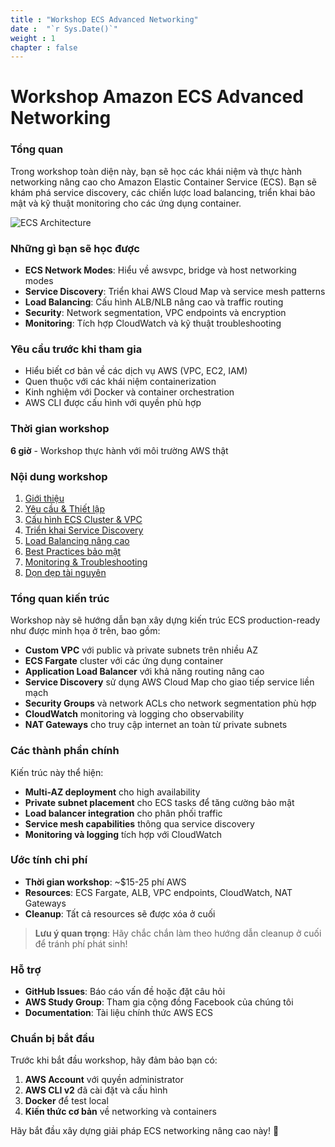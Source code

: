 ```yaml
---
title : "Workshop ECS Advanced Networking"
date :  "`r Sys.Date()`" 
weight : 1 
chapter : false
---
```


# Workshop Amazon ECS Advanced Networking

### Tổng quan

Trong workshop toàn diện này, bạn sẽ học các khái niệm và thực hành networking nâng cao cho Amazon Elastic Container Service (ECS). Bạn sẽ khám phá service discovery, các chiến lược load balancing, triển khai bảo mật và kỹ thuật monitoring cho các ứng dụng container.

![ECS Architecture](/images/ecs-architecture.png) 

### Những gì bạn sẽ học được

- **ECS Network Modes**: Hiểu về awsvpc, bridge và host networking modes
- **Service Discovery**: Triển khai AWS Cloud Map và service mesh patterns
- **Load Balancing**: Cấu hình ALB/NLB nâng cao và traffic routing
- **Security**: Network segmentation, VPC endpoints và encryption
- **Monitoring**: Tích hợp CloudWatch và kỹ thuật troubleshooting

### Yêu cầu trước khi tham gia

- Hiểu biết cơ bản về các dịch vụ AWS (VPC, EC2, IAM)
- Quen thuộc với các khái niệm containerization
- Kinh nghiệm với Docker và container orchestration
- AWS CLI được cấu hình với quyền phù hợp

### Thời gian workshop

**6 giờ** - Workshop thực hành với môi trường AWS thật

### Nội dung workshop

1. [Giới thiệu](1-introduction/)
2. [Yêu cầu & Thiết lập](2-prerequisites/)
3. [Cấu hình ECS Cluster & VPC](3-cluster-setup/)
4. [Triển khai Service Discovery](4-service-discovery/)
5. [Load Balancing nâng cao](5-load-balancing/)
6. [Best Practices bảo mật](6-security/)
7. [Monitoring & Troubleshooting](7-monitoring/)
8. [Dọn dẹp tài nguyên](8-cleanup/)

### Tổng quan kiến trúc

Workshop này sẽ hướng dẫn bạn xây dựng kiến trúc ECS production-ready như được minh họa ở trên, bao gồm:

- **Custom VPC** với public và private subnets trên nhiều AZ
- **ECS Fargate** cluster với các ứng dụng container
- **Application Load Balancer** với khả năng routing nâng cao
- **Service Discovery** sử dụng AWS Cloud Map cho giao tiếp service liền mạch
- **Security Groups** và network ACLs cho network segmentation phù hợp
- **CloudWatch** monitoring và logging cho observability
- **NAT Gateways** cho truy cập internet an toàn từ private subnets

### Các thành phần chính

Kiến trúc này thể hiện:

- **Multi-AZ deployment** cho high availability
- **Private subnet placement** cho ECS tasks để tăng cường bảo mật
- **Load balancer integration** cho phân phối traffic
- **Service mesh capabilities** thông qua service discovery
- **Monitoring và logging** tích hợp với CloudWatch

### Ước tính chi phí

- **Thời gian workshop**: ~$15-25 phí AWS
- **Resources**: ECS Fargate, ALB, VPC endpoints, CloudWatch, NAT Gateways
- **Cleanup**: Tất cả resources sẽ được xóa ở cuối

> **Lưu ý quan trọng**: Hãy chắc chắn làm theo hướng dẫn cleanup ở cuối để tránh phí phát sinh!

### Hỗ trợ

- **GitHub Issues**: Báo cáo vấn đề hoặc đặt câu hỏi
- **AWS Study Group**: Tham gia cộng đồng Facebook của chúng tôi
- **Documentation**: Tài liệu chính thức AWS ECS

### Chuẩn bị bắt đầu

Trước khi bắt đầu workshop, hãy đảm bảo bạn có:

1. **AWS Account** với quyền administrator
2. **AWS CLI v2** đã cài đặt và cấu hình
3. **Docker** để test local
4. **Kiến thức cơ bản** về networking và containers

Hãy bắt đầu xây dựng giải pháp ECS networking nâng cao này! 🚀
